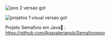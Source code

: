 ![poo 2 versao got](https://github.com/user-attachments/assets/dbaf1739-e352-4fd3-9018-933018b5f519)




![projetos 1 visual  versao got](https://github.com/user-attachments/assets/f1f76488-c191-4a34-8500-28f9c3a879cd)

Projeto Semaforo em Java🚦 : https://github.com/Anavalerianob/Semaforopoo
